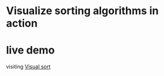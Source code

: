 # Visualize sorting algorithms in action

# live demo
visiting [Visual sort](https://royshen12.github.io/visual-sort/)